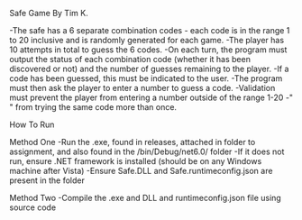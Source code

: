 Safe Game
By Tim K.

-The safe has a 6 separate combination codes - each code is in the range 1 to 20 inclusive and is randomly generated for each game.
-The player has 10 attempts in total to guess the 6 codes.
-On each turn, the program must output the status of each combination code (whether it has been discovered or not) and the number of guesses remaining to the player. 
-If a code has been guessed, this must be indicated to the user. 
-The program must then ask the player to enter a number to guess a code. 
-Validation must prevent the player from entering a number outside of the range 1-20
-"                                " from trying the same code more than once.


How To Run

Method One
-Run the .exe, found in releases, attached in folder to assignment, and also found in the /bin/Debug/net6.0/ folder
-If it does not run, ensure .NET framework is installed (should be on any Windows machine after Vista)
-Ensure Safe.DLL and Safe.runtimeconfig.json are present in the folder

Method Two
-Compile the .exe and DLL and runtimeconfig.json file using source code
